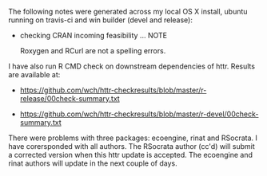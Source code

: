The following notes were generated across my local OS X install, ubuntu running on travis-ci and win builder (devel and release):

* checking CRAN incoming feasibility ... NOTE

  Roxygen and RCurl are not a spelling errors.

I have also run R CMD check on downstream dependencies of httr. Results are available at:

* https://github.com/wch/httr-checkresults/blob/master/r-release/00check-summary.txt

* https://github.com/wch/httr-checkresults/blob/master/r-devel/00check-summary.txt

There were problems with three packages: ecoengine, rinat and RSocrata. I have corersponded with all authors. The RSocrata author (cc'd) will submit a corrected version when this httr update is accepted. The ecoengine and rinat authors will update in the next couple of days.
